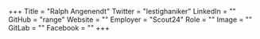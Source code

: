 +++
Title = "Ralph Angenendt"
Twitter = "lestighaniker"
LinkedIn = ""
GitHub = "range"
Website = ""
Employer = "Scout24"
Role = ""
Image = ""
GitLab = ""
Facebook = ""
+++
